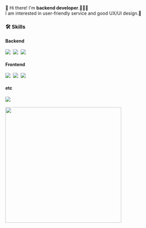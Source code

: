👋 Hi there! I'm <b>backend developer</b>.👩🏻‍💻<br/>
I am interested in user-friendly service and good UX/UI design.💖

### 🛠️ Skills 
#### Backend
<img src="https://img.shields.io/badge/JAVA-007396?style=flat-square&logo=java&logoColor=white"></a>&nbsp;
<img src="https://img.shields.io/badge/Spring-6DB33F?style=flat-square&logo=Spring&logoColor=white"/></a>&nbsp; 
<img src="https://img.shields.io/badge/MySQL-4479A1?style=flat-square&logo=MySQL&logoColor=white">
#### Frontend
<img src="https://img.shields.io/badge/HTML5-E34F26?style=flat-square&&logo=html5&logoColor=white"></a>&nbsp;
<img src="https://img.shields.io/badge/CSS3-1572B6?style=flat-square&&logo=CSS3&logoColor=white"></a>&nbsp; 
<img src="https://img.shields.io/badge/Vue-4FC08D?style=flat-square&logo=Vue.js&logoColor=white">

#### etc
<!-- <img src="https://img.shields.io/badge/Docker-2496ED?style=flat-square&logo=docker&logoColor=white"/></a>&nbsp; -->
<img src="https://img.shields.io/badge/Figma-F24E1E?style=flat-square&logo=Figma&logoColor=white"/></a>&nbsp;

<img width="363px" src="http://mazassumnida.wtf/api/v2/generate_badge?boj=bunny7531" />

<!--
**jjoyra/jjoyra** is a ✨ _special_ ✨ repository because its `README.md` (this file) appears on your GitHub profile.

Here are some ideas to get you started:

- 🔭 I’m currently working on ...
- 🌱 I’m currently learning ...
- 👯 I’m looking to collaborate on ...
- 🤔 I’m looking for help with ...
- 💬 Ask me about ...
- 📫 How to reach me: ...
- 😄 Pronouns: ...
- ⚡ Fun fact: ...
-->
